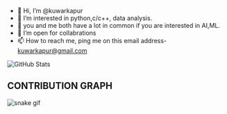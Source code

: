 - 👋 Hi, I’m @kuwarkapur                                                            
- 👀 I’m interested in python,c/c++, data analysis.
- 🌱 you and me both have a lot in common if you are interested in AI,ML.                                                 
- 💞️ I’m open for collabrations
- 📫 How to reach me, ping me on this email address- kuwarkapur@gmail.com  

![GitHub Stats](https://github-readme-stats.vercel.app/api?username=kuwarkapur&theme=radical)

## CONTRIBUTION GRAPH
![snake gif](https://github.com/kuwarkapur/kuwarkapur/blob/output/github-contribution-grid-snake.gif)




<!---
kuwarkapur/kuwarkapur is a ✨ special ✨ repository because its `README.md` (this file) appears on your GitHub profile.
You can click the Preview link to take a look at your changes.
--->
